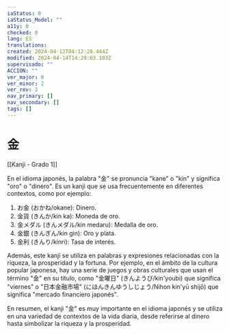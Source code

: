 ```yaml
---
iaStatus: 0
iaStatus_Model: ""
a11y: 0
checked: 0
lang: ES
translations: 
created: 2024-04-12T04:12:28.444Z
modified: 2024-04-14T14:29:03.103Z
supervisado: ""
ACCION: ""
ver_major: 0
ver_minor: 2
ver_rev: 2
nav_primary: []
nav_secondary: []
tags: []
---
```

# 金

[[Kanji - Grado 1]]

En el idioma japonés, la palabra "金" se pronuncia "kane" o "kin" y significa "oro" o "dinero". Es un kanji que se usa frecuentemente en diferentes contextos, como por ejemplo:

1. お金 (おかね/okane): Dinero.
2. 金貨 (きんか/kin ka): Moneda de oro.
3. 金メダル (きんメダル/kin medaru): Medalla de oro.
4. 金銀 (きんぎん/kin gin): Oro y plata.
5. 金利 (きんり/kinri): Tasa de interés.

Además, este kanji se utiliza en palabras y expresiones relacionadas con la riqueza, la prosperidad y la fortuna. Por ejemplo, en el ámbito de la cultura popular japonesa, hay una serie de juegos y obras culturales que usan el término "金" en su título, como "金曜日" (きんようび/kin'youbi) que significa "viernes" o "日本金融市場" (にほんきんゆうしじょう/Nihon kin'yū shijō) que significa "mercado financiero japonés".

En resumen, el kanji "金" es muy importante en el idioma japonés y se utiliza en una variedad de contextos de la vida diaria, desde referirse al dinero hasta simbolizar la riqueza y la prosperidad.
